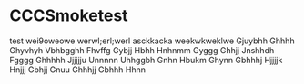 # CCCSmoketest
test
wei9oweowe
werwl;erl;werl
asckkacka
weekwkweklwe
Gjuybhh
Ghhhh
Ghyvhyh
Vbhbgghh
Fhvffg
Gybjj
Hbhh
Hnhnmm
Gyggg
Ghhjj
Jnshhdh
Fgggg
Ghhhhh
Jjjjjju
Unnnnn
Uhhggbh
Gnhn
Hbukm
Ghynn
Gbhhhj
Hjjjjk
Hnjjj
Gbhjj
Gnuu
Ghhhjj
Gbhhh
Hhnn
